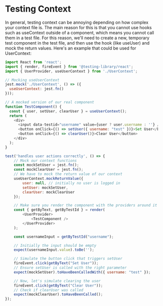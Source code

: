 # Testing Context

In general, testing context can be annoying depending on how complex your context file is. The main reason for this is that you cannot use hooks such as useContext outside of a component, which means you cannot call them in a test file. For this reason, we'll need to create a new, temporary test component in the test file, and then use the hook (like useUser) and mock the return values. Here's an example that could be used for UserContext:

```js
import React from 'react';
import { render, fireEvent } from '@testing-library/react';
import { UserProvider, useUserContext } from './UserContext';

// Mocking useUserContext
jest.mock('./UserContext', () => ({
  useUserContext: jest.fn()
}));

// A mocked version of our real component
function TestComponent() {
  const { user, setUser, clearUser } = useUserContext();
  return (
    <div>
      <input data-testid="username" value={user ? user.username : ''} />
      <button onClick={() => setUser({ username: "test" })}>Set User</button>
      <button onClick={() => clearUser()}>Clear User</button>
    </div>
  );
}

test('handles user actions correctly', () => {
    // Mock our context functions
    const mockSetUser = jest.fn();
    const mockClearUser = jest.fn();
    // We have to mock the return value of our context
    useUserContext.mockReturnValue({
        user: null, // initially no user is logged in
        setUser: mockSetUser,
        clearUser: mockClearUser
    });

    // Make sure you render the component with the providers around it
    const { getByText, getByTestId } = render(
        <UserProvider>
            <TestComponent />
        </UserProvider>
    );

    const usernameInput = getByTestId("username");

    // Initially the input should be empty
    expect(usernameInput.value).toBe('');

    // Simulate the button click that triggers setUser
    fireEvent.click(getByText("Set User"));
    // Ensure setUser is called with the right parameter
    expect(mockSetUser).toHaveBeenCalledWith({ username: "test" });

    // Now, let's simulate clearing the user
    fireEvent.click(getByText("Clear User"));
    // Check if clearUser was called
    expect(mockClearUser).toHaveBeenCalled();
});
```
